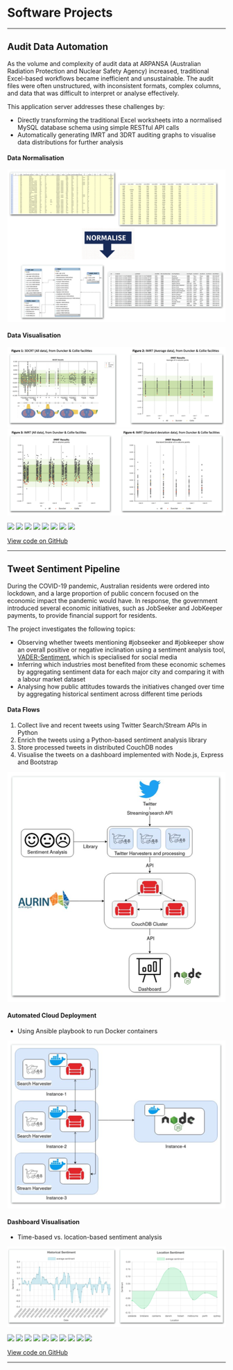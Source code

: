 # Software Projects

---

## Audit Data Automation

As the volume and complexity of audit data at ARPANSA (Australian Radiation Protection and Nuclear Safety Agency) increased, traditional Excel-based workflows became inefficient and unsustainable. The audit files were often unstructured, with inconsistent formats, complex columns, and data that was difficult to interpret or analyse effectively.

This application server addresses these challenges by:
* Directly transforming the traditional Excel worksheets into a normalised MySQL database schema using simple RESTful API calls
* Automatically generating IMRT and 3DRT auditing graphs to visualise data distributions for further analysis

#### Data Normalisation
<img src="images/full.png?raw=true"/>

#### Data Visualisation
<img src="images/fig-12.png?raw=true"/>
<!-- <div style="height: 30px;"></div> -->
<img src="images/fig-34.png?raw=true"/>


[![](https://img.shields.io/badge/Python-white?logo=Python)](#) [![](https://img.shields.io/badge/Django-white?logo=django)](#) [![](https://img.shields.io/badge/MySQL-white?logo=mysql)](#) [![](https://img.shields.io/badge/Docker-white?logo=docker)](#) [![](https://img.shields.io/badge/Bash-white?logo=gnubash)](#) [![](https://img.shields.io/badge/Matplotlib-white?logo=matplotlib)](#)
[![](https://img.shields.io/badge/NumPy-white?logo=numpy)](#) [![](https://img.shields.io/badge/pandas-white?logo=pandas)](#)


[View code on GitHub](https://github.com/MEICHENLIN/arpansa-audit-automation)

---

## Tweet Sentiment Pipeline

During the COVID-19 pandemic, Australian residents were ordered into lockdown, and a large proportion of public concern focused on the economic impact the pandemic would have. In response, the government introduced several economic initiatives, such as JobSeeker and JobKeeper payments, to provide financial support for residents.

The project investigates the following topics:
* Observing whether tweets mentioning #jobseeker and #jobkeeper show an overall positive or negative inclination using a sentiment analysis tool, [VADER-Sentiment](https://github.com/cjhutto/vaderSentiment), which is specialised for social media
* Inferring which industries most benefited from these economic schemes by aggregating sentiment data for each major city and comparing it with a labour market dataset
* Analysing how public attitudes towards the initiatives changed over time by aggregating historical sentiment across different time periods


#### Data Flows
1. Collect live and recent tweets using Twitter Search/Stream APIs in Python
2. Enrich the tweets using a Python-based sentiment analysis library
3. Store processed tweets in distributed CouchDB nodes
4. Visualise the tweets on a dashboard implemented with Node.js, Express and Bootstrap


<img src="images/data-flow.png?raw=true"/>

#### Automated Cloud Deployment
* Using Ansible playbook to run Docker containers

<img src="images/deployment.png?raw=true"/>

#### Dashboard Visualisation
* Time-based vs. location-based sentiment analysis

<img src="images/sentiment.png?raw=true"/>


[![](https://img.shields.io/badge/Python-white?logo=Python)](#) [![](https://img.shields.io/badge/Node.js-white?logo=nodedotjs)](#) [![](https://img.shields.io/badge/Express-white?logo=express)](#
) [![](https://img.shields.io/badge/Bootstrap-white?logo=bootstrap)](#) [![](https://img.shields.io/badge/CouchDB-white?logo=apachecouchdb)](#) [![](https://img.shields.io/badge/Ansible-white?logo=ansible)](#) [![](https://img.shields.io/badge/Docker-white?logo=docker)](#) [![](https://img.shields.io/badge/Bash-white?logo=gnubash)](#) [![](https://img.shields.io/badge/NumPy-white?logo=numpy)](#) [![](https://img.shields.io/badge/pandas-white?logo=pandas)](#)

[View code on GitHub](https://github.com/MEICHENLIN/tweet-sentiment-pipeline)

---
